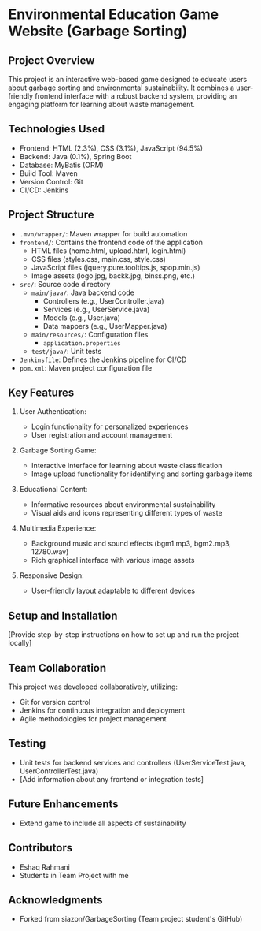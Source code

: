 # Environmental Education Game Website (Garbage Sorting)

## Project Overview
This project is an interactive web-based game designed to educate users about garbage sorting and environmental sustainability. It combines a user-friendly frontend interface with a robust backend system, providing an engaging platform for learning about waste management.

## Technologies Used
- Frontend: HTML (2.3%), CSS (3.1%), JavaScript (94.5%)
- Backend: Java (0.1%), Spring Boot
- Database: MyBatis (ORM)
- Build Tool: Maven
- Version Control: Git
- CI/CD: Jenkins

## Project Structure
- `.mvn/wrapper/`: Maven wrapper for build automation
- `frontend/`: Contains the frontend code of the application
  - HTML files (home.html, upload.html, login.html)
  - CSS files (styles.css, main.css, style.css)
  - JavaScript files (jquery.pure.tooltips.js, spop.min.js)
  - Image assets (logo.jpg, backk.jpg, binss.png, etc.)
- `src/`: Source code directory
  - `main/java/`: Java backend code
    - Controllers (e.g., UserController.java)
    - Services (e.g., UserService.java)
    - Models (e.g., User.java)
    - Data mappers (e.g., UserMapper.java)
  - `main/resources/`: Configuration files
    - `application.properties`
  - `test/java/`: Unit tests
- `Jenkinsfile`: Defines the Jenkins pipeline for CI/CD
- `pom.xml`: Maven project configuration file

## Key Features
1. User Authentication:
   - Login functionality for personalized experiences
   - User registration and account management

2. Garbage Sorting Game:
   - Interactive interface for learning about waste classification
   - Image upload functionality for identifying and sorting garbage items

3. Educational Content:
   - Informative resources about environmental sustainability
   - Visual aids and icons representing different types of waste

4. Multimedia Experience:
   - Background music and sound effects (bgm1.mp3, bgm2.mp3, 12780.wav)
   - Rich graphical interface with various image assets

5. Responsive Design:
   - User-friendly layout adaptable to different devices

## Setup and Installation
[Provide step-by-step instructions on how to set up and run the project locally]

## Team Collaboration
This project was developed collaboratively, utilizing:
- Git for version control
- Jenkins for continuous integration and deployment
- Agile methodologies for project management

## Testing
- Unit tests for backend services and controllers (UserServiceTest.java, UserControllerTest.java)
- [Add information about any frontend or integration tests]

## Future Enhancements
- Extend game to include all aspects of sustainability 

## Contributors
- Eshaq Rahmani
- Students in Team Project with me


## Acknowledgments
- Forked from siazon/GarbageSorting (Team project student's GitHub)
